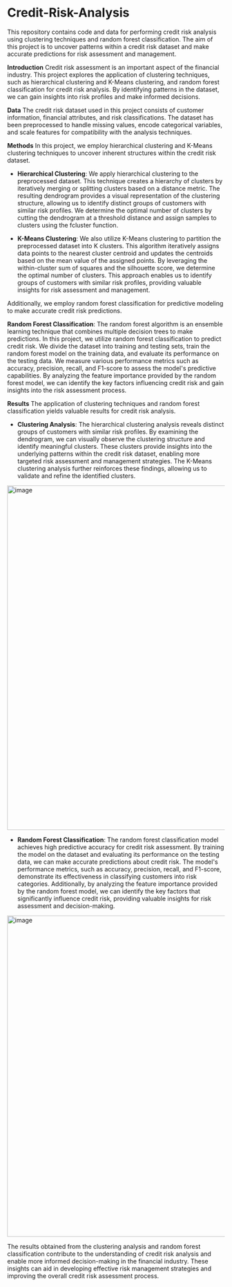 # Credit-Risk-Analysis
This repository contains code and data for performing credit risk analysis using clustering techniques and random forest classification. The aim of this project is to uncover patterns within a credit risk dataset and make accurate predictions for risk assessment and management.

**Introduction**
Credit risk assessment is an important aspect of the financial industry. This project explores the application of clustering techniques, such as hierarchical clustering and K-Means clustering, and random forest classification for credit risk analysis. By identifying patterns in the dataset, we can gain insights into risk profiles and make informed decisions.

**Data**
The credit risk dataset used in this project consists of customer information, financial attributes, and risk classifications. The dataset has been preprocessed to handle missing values, encode categorical variables, and scale features for compatibility with the analysis techniques.

**Methods**
In this project, we employ hierarchical clustering and K-Means clustering techniques to uncover inherent structures within the credit risk dataset.

* **Hierarchical Clustering**: We apply hierarchical clustering to the preprocessed dataset. This technique creates a hierarchy of clusters by iteratively merging or splitting clusters based on a distance metric. The resulting dendrogram provides a visual representation of the clustering structure, allowing us to identify distinct groups of customers with similar risk profiles. We determine the optimal number of clusters by cutting the dendrogram at a threshold distance and assign samples to clusters using the fcluster function.

* **K-Means Clustering**: We also utilize K-Means clustering to partition the preprocessed dataset into K clusters. This algorithm iteratively assigns data points to the nearest cluster centroid and updates the centroids based on the mean value of the assigned points. By leveraging the within-cluster sum of squares and the silhouette score, we determine the optimal number of clusters. This approach enables us to identify groups of customers with similar risk profiles, providing valuable insights for risk assessment and management.

Additionally, we employ random forest classification for predictive modeling to make accurate credit risk predictions.

**Random Forest Classification**: The random forest algorithm is an ensemble learning technique that combines multiple decision trees to make predictions. In this project, we utilize random forest classification to predict credit risk. We divide the dataset into training and testing sets, train the random forest model on the training data, and evaluate its performance on the testing data. We measure various performance metrics such as accuracy, precision, recall, and F1-score to assess the model's predictive capabilities. By analyzing the feature importance provided by the random forest model, we can identify the key factors influencing credit risk and gain insights into the risk assessment process.

**Results**
The application of clustering techniques and random forest classification yields valuable results for credit risk analysis.

* **Clustering Analysis**: The hierarchical clustering analysis reveals distinct groups of customers with similar risk profiles. By examining the dendrogram, we can visually observe the clustering structure and identify meaningful clusters. These clusters provide insights into the underlying patterns within the credit risk dataset, enabling more targeted risk assessment and management strategies. The K-Means clustering analysis further reinforces these findings, allowing us to validate and refine the identified clusters.
<img width="797" alt="image" src="https://github.com/Simidio/Credit-Risk-Analysis/assets/117855290/7c7a1ee0-d25a-430e-861c-358b81a51966">

* **Random Forest Classification**: The random forest classification model achieves high predictive accuracy for credit risk assessment. By training the model on the dataset and evaluating its performance on the testing data, we can make accurate predictions about credit risk. The model's performance metrics, such as accuracy, precision, recall, and F1-score, demonstrate its effectiveness in classifying customers into risk categories. Additionally, by analyzing the feature importance provided by the random forest model, we can identify the key factors that significantly influence credit risk, providing valuable insights for risk assessment and decision-making.
<img width="743" alt="image" src="https://github.com/Simidio/Credit-Risk-Analysis/assets/117855290/1ca7366c-b461-48da-8e48-7f508a4ae5e4">

The results obtained from the clustering analysis and random forest classification contribute to the understanding of credit risk analysis and enable more informed decision-making in the financial industry. These insights can aid in developing effective risk management strategies and improving the overall credit risk assessment process.
